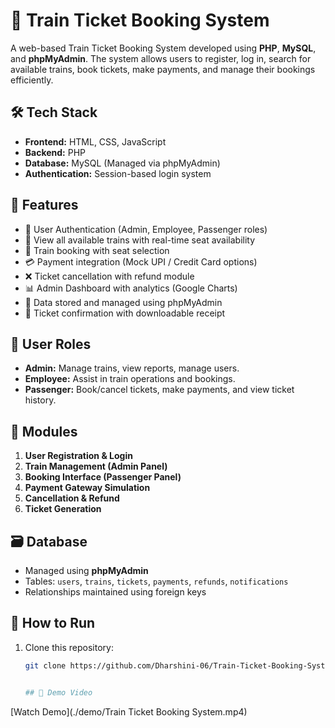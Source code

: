 # 🚆 Train Ticket Booking System

A web-based Train Ticket Booking System developed using **PHP**, **MySQL**, and **phpMyAdmin**. The system allows users to register, log in, search for available trains, book tickets, make payments, and manage their bookings efficiently.

## 🛠️ Tech Stack

- **Frontend:** HTML, CSS, JavaScript
- **Backend:** PHP
- **Database:** MySQL (Managed via phpMyAdmin)
- **Authentication:** Session-based login system

## 🔐 Features

- 🔑 User Authentication (Admin, Employee, Passenger roles)
- 🚉 View all available trains with real-time seat availability
- 🎫 Train booking with seat selection
- 💳 Payment integration (Mock UPI / Credit Card options)
- ❌ Ticket cancellation with refund module
- 📊 Admin Dashboard with analytics (Google Charts)
- 📁 Data stored and managed using phpMyAdmin
- 📄 Ticket confirmation with downloadable receipt

## 👥 User Roles

- **Admin:** Manage trains, view reports, manage users.
- **Employee:** Assist in train operations and bookings.
- **Passenger:** Book/cancel tickets, make payments, and view ticket history.

## 🧩 Modules

1. **User Registration & Login**
2. **Train Management (Admin Panel)**
3. **Booking Interface (Passenger Panel)**
4. **Payment Gateway Simulation**
5. **Cancellation & Refund**
6. **Ticket Generation**

## 🗃️ Database

- Managed using **phpMyAdmin**
- Tables: `users`, `trains`, `tickets`, `payments`, `refunds`, `notifications`
- Relationships maintained using foreign keys

## 🚀 How to Run

1. Clone this repository:
   ```bash
   git clone https://github.com/Dharshini-06/Train-Ticket-Booking-System.git

   
   ## 🎥 Demo Video
[Watch Demo](./demo/Train Ticket Booking System.mp4)

